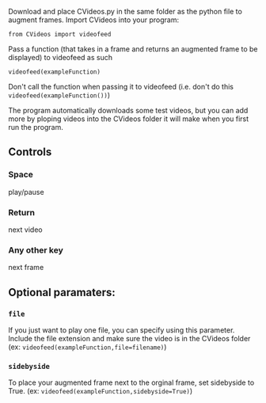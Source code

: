 Download and place CVideos.py in the same folder as the python file to augment frames.
Import CVideos into your program:
```
from CVideos import videofeed
```
Pass a function (that takes in a frame and returns an augmented frame to be displayed) to videofeed as such
```
videofeed(exampleFunction)
```
Don't call the function when passing it to videofeed (i.e. don't do this ```videofeed(exampleFunction())```)

The program automatically downloads some test videos, but you can add more by ploping videos into the CVideos folder it will make when you first run the program.

## Controls
### Space
play/pause
### Return
next video
### Any other key
next frame

## Optional paramaters:
### ```file``` 
If you just want to play one file, you can specify using this parameter. Include the file extension and make sure the video is in the CVideos folder (ex: ```videofeed(exampleFunction,file=filename)```)
### ```sidebyside``` 
To place your augmented frame next to the orginal frame, set sidebyside to True. (ex: ```videofeed(exampleFunction,sidebyside=True)```)
